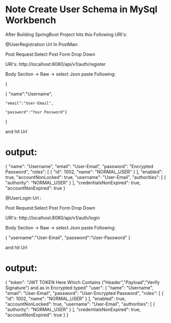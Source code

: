 
# Note Create User Schema in MySql Workbench

After Building SpringBoot Project hits this Following URl's:

@UserRegistration Url In PostMan:

Post Request:Select Post Form Drop Down

URl's: http://localhost:8080/api/v1/auth/register

Body Section -> Raw -> select Json paste Following:

{

   { "name":"Username", 
    
    "email":"User-Email",
    
    "password":"Your Password"}
}

and hit Url

# output:

{
    "name": "Username",
    "email": "User-Email",
    "password": "Encrypted Password",
    "roles": [
        {
            "id": 1002,
            "name": "NORMAL_USER"
        }
    ],
    "enabled": true,
    "accountNonLocked": true,
    "username": "User-Email",
    "authorities": [
        {
            "authority": "NORMAL_USER"
        }
    ],
    "credentialsNonExpired": true,
    "accountNonExpired": true
}



@UserLogin Url :

Post Request:Select Post Form Drop Down

URl's: http://localhost:8080/api/v1/auth/login

Body Section -> Raw -> select Json paste Following:

{
    "username":"User-Email",
    "password":"User-Password"
}

and hit Url

# output:

{
    "token": "JWT TOKEN Here Which Contains ("Header","Payload","Verify Signature") and as in Encrypted typed"
    "user": {
        "name": "Username",
        "email": "User-Email",
        "password": "User-Encrypted Password",
        "roles": [
            {
                "id": 1002,
                "name": "NORMAL_USER"
            }
        ],
        "enabled": true,
        "accountNonLocked": true,
        "username": "User-Email",
        "authorities": [
            {
                "authority": "NORMAL_USER"
            }
        ],
        "credentialsNonExpired": true,
        "accountNonExpired": true
    }
}
